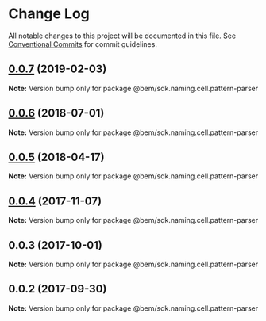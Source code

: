 # Change Log

All notable changes to this project will be documented in this file.
See [Conventional Commits](https://conventionalcommits.org) for commit guidelines.

## [0.0.7](https://github.com/bem/bem-sdk/compare/@bem/sdk.naming.cell.pattern-parser@0.0.6...@bem/sdk.naming.cell.pattern-parser@0.0.7) (2019-02-03)

**Note:** Version bump only for package @bem/sdk.naming.cell.pattern-parser





<a name="0.0.6"></a>
## [0.0.6](https://github.com/bem/bem-sdk/compare/@bem/sdk.naming.cell.pattern-parser@0.0.5...@bem/sdk.naming.cell.pattern-parser@0.0.6) (2018-07-01)




**Note:** Version bump only for package @bem/sdk.naming.cell.pattern-parser

<a name="0.0.5"></a>
## [0.0.5](https://github.com/bem/bem-sdk/compare/@bem/sdk.naming.cell.pattern-parser@0.0.4...@bem/sdk.naming.cell.pattern-parser@0.0.5) (2018-04-17)




**Note:** Version bump only for package @bem/sdk.naming.cell.pattern-parser

<a name="0.0.4"></a>
## [0.0.4](https://github.com/bem/bem-sdk/compare/@bem/sdk.naming.cell.pattern-parser@0.0.3...@bem/sdk.naming.cell.pattern-parser@0.0.4) (2017-11-07)




**Note:** Version bump only for package @bem/sdk.naming.cell.pattern-parser

<a name="0.0.3"></a>
## 0.0.3 (2017-10-01)




**Note:** Version bump only for package @bem/sdk.naming.cell.pattern-parser

<a name="0.0.2"></a>
## 0.0.2 (2017-09-30)




**Note:** Version bump only for package @bem/sdk.naming.cell.pattern-parser

